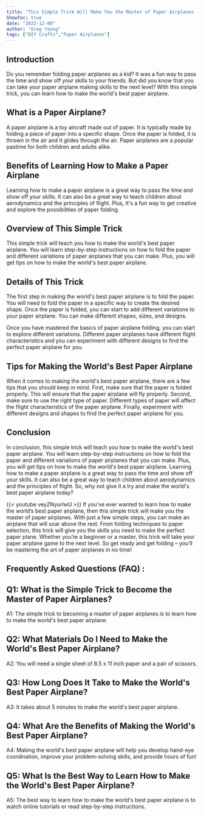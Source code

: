 ```yaml
---
title: "This Simple Trick Will Make You the Master of Paper Airplanes - Learn How to Make the World's Best Paper Airplane Now!"
ShowToc: true 
date: "2022-12-06"
author: "Greg Young" 
tags: ["DIY Crafts","Paper Airplanes"]
---
```

## Introduction

Do you remember folding paper airplanes as a kid? It was a fun way to pass the time and show off your skills to your friends. But did you know that you can take your paper airplane making skills to the next level? With this simple trick, you can learn how to make the world's best paper airplane.

## What is a Paper Airplane?

A paper airplane is a toy aircraft made out of paper. It is typically made by folding a piece of paper into a specific shape. Once the paper is folded, it is thrown in the air and it glides through the air. Paper airplanes are a popular pastime for both children and adults alike.

## Benefits of Learning How to Make a Paper Airplane

Learning how to make a paper airplane is a great way to pass the time and show off your skills. It can also be a great way to teach children about aerodynamics and the principles of flight. Plus, it's a fun way to get creative and explore the possibilities of paper folding.

## Overview of This Simple Trick

This simple trick will teach you how to make the world's best paper airplane. You will learn step-by-step instructions on how to fold the paper and different variations of paper airplanes that you can make. Plus, you will get tips on how to make the world's best paper airplane.

## Details of This Trick

The first step in making the world's best paper airplane is to fold the paper. You will need to fold the paper in a specific way to create the desired shape. Once the paper is folded, you can start to add different variations to your paper airplane. You can make different shapes, sizes, and designs.

Once you have mastered the basics of paper airplane folding, you can start to explore different variations. Different paper airplanes have different flight characteristics and you can experiment with different designs to find the perfect paper airplane for you.

## Tips for Making the World's Best Paper Airplane

When it comes to making the world's best paper airplane, there are a few tips that you should keep in mind. First, make sure that the paper is folded properly. This will ensure that the paper airplane will fly properly. Second, make sure to use the right type of paper. Different types of paper will affect the flight characteristics of the paper airplane. Finally, experiment with different designs and shapes to find the perfect paper airplane for you.

## Conclusion

In conclusion, this simple trick will teach you how to make the world's best paper airplane. You will learn step-by-step instructions on how to fold the paper and different variations of paper airplanes that you can make. Plus, you will get tips on how to make the world's best paper airplane. Learning how to make a paper airplane is a great way to pass the time and show off your skills. It can also be a great way to teach children about aerodynamics and the principles of flight. So, why not give it a try and make the world's best paper airplane today?

{{< youtube veyZNyurlwU >}} 
If you’ve ever wanted to learn how to make the world’s best paper airplane, then this simple trick will make you the master of paper airplanes. With just a few simple steps, you can make an airplane that will soar above the rest. From folding techniques to paper selection, this trick will give you the skills you need to make the perfect paper plane. Whether you’re a beginner or a master, this trick will take your paper airplane game to the next level. So get ready and get folding – you’ll be mastering the art of paper airplanes in no time!

## Frequently Asked Questions (FAQ) :
## Q1: What is the Simple Trick to Become the Master of Paper Airplanes?
A1: The simple trick to becoming a master of paper airplanes is to learn how to make the world's best paper airplane.

## Q2: What Materials Do I Need to Make the World's Best Paper Airplane?
A2: You will need a single sheet of 8.5 x 11 inch paper and a pair of scissors.

## Q3: How Long Does It Take to Make the World's Best Paper Airplane?
A3: It takes about 5 minutes to make the world's best paper airplane.

## Q4: What Are the Benefits of Making the World's Best Paper Airplane?
A4: Making the world's best paper airplane will help you develop hand-eye coordination, improve your problem-solving skills, and provide hours of fun!

## Q5: What Is the Best Way to Learn How to Make the World's Best Paper Airplane?
A5: The best way to learn how to make the world's best paper airplane is to watch online tutorials or read step-by-step instructions.





